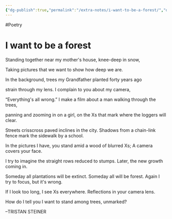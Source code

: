 ```yaml
---
{"dg-publish":true,"permalink":"/extra-notes/i-want-to-be-a-forest/","dgHomeLink":true,"dgPassFrontmatter":false}
---
```


#Poetry

# I want to be a forest

>
Standing together
near my mother's house,
knee-deep in snow,
>
Taking pictures that
we want to show
how deep we are.
>
In the background, trees
my Grandfather planted
forty years ago
>
strain through my lens.
I complain to you
about my camera,
>
“Everything's all wrong.”
I make a film about a man
walking through the trees,
>
panning and zooming in
on a girl, on the Xs that mark
where the loggers will clear.
>
Streets crisscross paved inclines
in the city. Shadows
from a chain-link fence mark
the sidewalk by a school.
>
In the pictures I have, you stand
amid a wood of blurred Xs;
A camera covers your face.
>
I try to imagine the straight rows
reduced to stumps. Later,
the new growth coming in.
>
Someday all plantations will be extinct.
Someday all will be forest. Again
I try to focus, but it's wrong.
>
If I look too long, I see
Xs everywhere. Reflections
in your camera lens.
>
How do I tell you I want to stand
among trees, unmarked?

–TRISTAN STEINER
